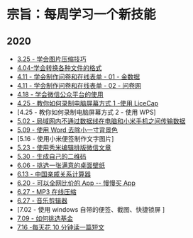 # 宗旨：每周学习一个新技能

## 2020

- [3.25 - 学会图片压缩技巧 ](https://tinyjpg.com/)
- [4.04-学会转换各种文件的格式](http://www.alltoall.net/) 
- [4.11 - 学会制作问卷和在线表单 - 01 - 金数据](https://jinshuju.net/)
- [4.11 - 学会制作问卷和在线表单 - 02 - 问卷网](https://www.wenjuan.com/)
- [4.18 - 学会微信公众平台的使用](https://mp.weixin.qq.com/)
- [4.25 - 教你如何录制电脑屏幕方式 1 -使用 LiceCap](https://www.appinn.com/licecap/)
- [4.25 - 教你如何录制电脑屏幕方式 2 - 使用 WPS]
- [5.02 - 局域网内不通过数据线在电脑和小米手机之间传输数据](http://www.downza.cn/xy/26058.html)
- [5.09 - 使用 Word 去除小一寸背景色](https://www.kafan.cn/A/jv4e8p5o3r.html)
- [5.16 - 使用小米便签制作文字图片]
- [5.23 - 使用秀米编辑排版微信文章](https://xiumi.us/studio/v5#/wxpack)
- [5.30 - 生成自己的二维码](https://cli.im/)
- [6.06 - 挑选一张满意的桌面壁纸](https://www.zhihu.com/question/32762402)
- [6.13 - 中国亲戚关系计算器](http://passer-by.com/relationship/)
- [6.20 - 可以全网比价的 App -- 慢慢买 App](http://www.manmanbuy.com/)
- [6.27 - MP3 在线压缩](https://www.mp3smaller.com/zh/)
- [6.27 - 音乐剪辑器](https://www.qtool.net/cutaudio)
- [7.02 - 使用 windows 自带的便签、截图、快捷锁屏 ]
- [7.09 - 如何挑选基金]([https://github.com/hgncxzy/Treasures/tree/master/docs/%E7%90%86%E8%B4%A2%E7%AC%94%E8%AE%B0](https://github.com/hgncxzy/Treasures/tree/master/docs/理财笔记))
- [7.16 -每天花 10 分钟读一篇短文](https://meiriyiwen.com/random)



